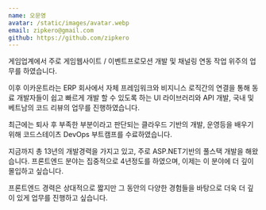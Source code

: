 ```yaml
---
name: 오문영
avatar: /static/images/avatar.webp
email: zipkero@gmail.com
github: https://github.com/zipkero
---
```


게임업계에서 주로 게임웹사이트 / 이벤트프로모션 개발 및 채널링 연동 작업 위주의 업무를 하였습니다.

이후 이카운트라는 ERP 회사에서 자체 프레임워크와 비지니스 로직간의 연결을 통해
동료 개발자들이 쉽고 빠르게 개발 할 수 있도록 하는 UI 라이브러리와 API 개발, 국내 및 베트남의
코드 리뷰의 업무를 진행하였습니다.

최근에는 퇴사 후 부족한 부분이라고 판단되는 클라우드 기반의 개발, 운영등을 배우기 위해
코드스테이츠 DevOps 부트캠프를 수료하였습니다.

지금까지 총 13년의 개발경력을 가지고 있고, 주로 ASP.NET기반의 풀스택 개발을 해왔습니다.
프론트엔드 분야는 집중적으로 4년정도를 하였으며, 이제는 이 분야에 더 깊이 몰입하고 싶습니다.

프론트엔드 경력은 상대적으로 짧지만 그 동안의 다양한 경험들을 바탕으로 더욱 더 깊이 있게 업무를
진행하고 싶습니다.

